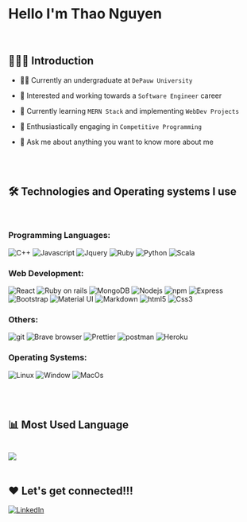 <h1>Hello<img src="https://raw.githubusercontent.com/ABSphreak/ABSphreak/master/gifs/Hi.gif" width="0px" height="20px"> I'm Thao Nguyen</h1>

<!--
**soumyajit4419/soumyajit4419** is a ✨ _special_ ✨ repository because its `README.md` (this file) appears on your GitHub profile.
Here are some ideas to get you started: -->


 <br/>

## 👨🏻‍💻 Introduction

- 🙋‍♂️ Currently an undergraduate at `DePauw University`

- 🔭 Interested and working towards a `Software Engineer` career

- 🌱 Currently learning `MERN Stack` and implementing `WebDev Projects`

- 🤔 Enthusiastically engaging in `Competitive Programming`

- 💬 Ask me about anything you want to know more about me

<br/>
<br/>

## 🛠️ Technologies and Operating systems I use
<br/>
<p>
    <h3>Programming Languages:</h3>
    <img alt="C++" src="https://img.shields.io/badge/C%2B%2B-00599C?style=for-the-badge&logo=c%2B%2B&logoColor=white" height="25px"/>
    <img alt="Javascript" src="https://img.shields.io/badge/JavaScript-323330?style=for-the-badge&logo=javascript&logoColor=F7DF1E"  height="25px"/>
    <img alt="Jquery" src="https://img.shields.io/badge/jquery-%230769AD.svg?style=for-the-badge&logo=jquery&logoColor=white" height="25px"/>
    <img alt="Ruby" src="https://img.shields.io/badge/Ruby-CC342D?style=for-the-badge&logo=ruby&logoColor=white" height="25px"/>
    <img alt="Python" src="https://img.shields.io/badge/Python-14354C?style=for-the-badge&logo=python&logoColor=white" height="25px"/>
    <img alt="Scala" src="https://img.shields.io/badge/Scala-DC322F?style=for-the-badge&logo=scala&logoColor=white" height="25px"/>
</p>
<p>
    <h3>Web Development:</h3>
    <img alt="React" src="https://img.shields.io/badge/React-20232A?style=for-the-badge&logo=react&logoColor=61DAFB" height="25px"/>
    <img alt="Ruby on rails" src="https://img.shields.io/badge/Ruby_on_Rails-CC0000?style=for-the-badge&logo=ruby-on-rails&logoColor=white" height="25px"/>
    <img alt="MongoDB" src="https://img.shields.io/badge/-MongoDB-13aa52?style=flat-square&logo=mongodb&logoColor=white"  height="25px"/>
    <img alt="Nodejs" src="https://img.shields.io/badge/-Nodejs-43853d?style=flat-square&logo=Node.js&logoColor=white"  height="25px"/>
    <img alt="npm" src="https://img.shields.io/badge/NPM-%23000000.svg?style=for-the-badge&logo=npm&logoColor=white" height="25px"/>
    <img alt="Express" src="https://img.shields.io/badge/express.js-%23404d59.svg?style=for-the-badge&logo=express&logoColor=%2361DAFB" height="25px"/>
    <img alt="Bootstrap" src="https://img.shields.io/badge/Bootstrap-563D7C?style=for-the-badge&logo=bootstrap&logoColor=white" height="25px"/>
    <img alt="Material UI" src="https://img.shields.io/badge/Material--UI-0081CB?style=for-the-badge&logo=material-ui&logoColor=white" height="25px"/>
    <img alt="Markdown" src="https://img.shields.io/badge/Markdown-000000?style=for-the-badge&logo=markdown&logoColor=white"  height="25px"/>
    <img alt="html5" src="https://img.shields.io/badge/HTML5-E34F26?style=for-the-badge&logo=html5&logoColor=white" height="25px"/>
    <img alt="Css3" src="https://img.shields.io/badge/CSS3-1572B6?style=for-the-badge&logo=css3&logoColor=white" height="25px"/>
</p>
<p>
    <h3>Others:</h3>
    <img alt="git" src="https://img.shields.io/badge/-Git-F05032?style=flat-square&logo=git&logoColor=white" height="25px"/>
    <img alt="Brave browser" src="https://img.shields.io/badge/-Brave_Browser-FB542B?style=flat-square&logo=brave&logoColor=white" height="25px"/>
    <img alt="Prettier" src="https://img.shields.io/badge/-Prettier-F7B93E?style=flat-square&logo=prettier&logoColor=white" height="25px"/>
    <img alt="postman" src="https://img.shields.io/badge/-Postman-00C7B7?style=flat-square&logo=postman&logoColor=white" height="25px"/>
    <img alt="Heroku" src="https://img.shields.io/badge/-Heroku-430098?style=flat-square&logo=heroku&logoColor=white" height="25px"/>
</p>
<p>
    <h3>Operating Systems:</h3>
    <img alt="Linux" src="https://img.shields.io/badge/Linux-FCC624?style=for-the-badge&logo=linux&logoColor=black" height="25px"/>
    <img alt="Window" src="https://img.shields.io/badge/Windows-0078D6?style=for-the-badge&logo=windows&logoColor=white" height="25px"/>
    <img alt="MacOs" src="https://img.shields.io/badge/mac%20os-000000?style=for-the-badge&logo=apple&logoColor=white" height="25px"/>
</p>
<br/>
<br/>

## 📊 Most Used Language
<br/>
<img width='200' src="https://github-readme-stats.vercel.app/api/top-langs/?username=ntphuongthao">
<br/>
<br/>

## ❤️ Let's get connected!!!

<p>
    <a href="https://www.linkedin.com/in/nguyentpthao/" target="_blank">
        <img alt="LinkedIn" src="https://img.shields.io/badge/linkedin-%230077B5.svg?&style=for-the-badge&logo=linkedin&logoColor=white"  height="30px"/>
    </a>
</p>


